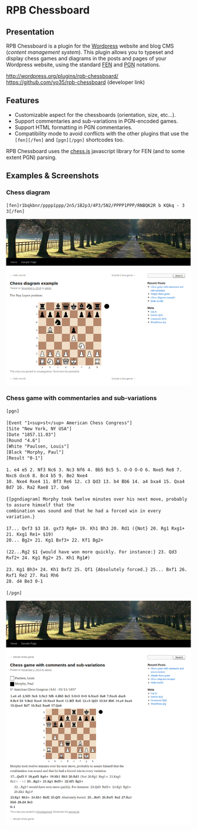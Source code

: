 RPB Chessboard
==============


Presentation
------------

RPB Chessboard is a plugin for the [Wordpress](http://wordpress.org/) website
and blog CMS (_content management system_).
This plugin allows you to typeset and display chess games and diagrams
in the posts and pages of your Wordpress website,
using the standard [FEN](http://en.wikipedia.org/wiki/Forsyth-Edwards_Notation)
and [PGN](http://en.wikipedia.org/wiki/Portable_Game_Notation) notations.

http://wordpress.org/plugins/rpb-chessboard/  
https://github.com/yo35/rpb-chessboard (developer link)



Features
--------

* Customizable aspect for the chessboards (orientation, size, etc...).
* Support commentaries and sub-variations in PGN-encoded games.
* Support HTML formatting in PGN commentaries.
* Compatibility mode to avoid conflicts with the other plugins that use
  the `[fen][/fen]` and `[pgn][/pgn]` shortcodes too.

RPB Chessboard uses the [chess.js](https://github.com/jhlywa/chess.js) javascript
library for FEN (and to some extent PGN) parsing.



Examples & Screenshots
----------------------

### Chess diagram ###

```
[fen]r1bqkbnr/pppp1ppp/2n5/1B2p3/4P3/5N2/PPPP1PPP/RNBQK2R b KQkq - 3 3[/fen]
```

<img alt="screenshot-3" src="screenshot-3.png" width="600" />


### Chess game with commentaries and sub-variations ###

```
[pgn]

[Event "1<sup>st</sup> American Chess Congress"]
[Site "New York, NY USA"]
[Date "1857.11.03"]
[Round "4.6"]
[White "Paulsen, Louis"]
[Black "Morphy, Paul"]
[Result "0-1"]

1. e4 e5 2. Nf3 Nc6 3. Nc3 Nf6 4. Bb5 Bc5 5. O-O O-O 6. Nxe5 Re8 7. Nxc6 dxc6 8. Bc4 b5 9. Be2 Nxe4
10. Nxe4 Rxe4 11. Bf3 Re6 12. c3 Qd3 13. b4 Bb6 14. a4 bxa4 15. Qxa4 Bd7 16. Ra2 Rae8 17. Qa6

{[pgndiagram] Morphy took twelve minutes over his next move, probably to assure himself that the
combination was sound and that he had a forced win in every variation.}

17... Qxf3 $3 18. gxf3 Rg6+ 19. Kh1 Bh3 20. Rd1 ({Not} 20. Rg1 Rxg1+ 21. Kxg1 Re1+ $19)
20... Bg2+ 21. Kg1 Bxf3+ 22. Kf1 Bg2+

(22...Rg2 $1 {would have won more quickly. For instance:} 23. Qd3 Rxf2+ 24. Kg1 Rg2+ 25. Kh1 Rg1#)

23. Kg1 Bh3+ 24. Kh1 Bxf2 25. Qf1 {Absolutely forced.} 25... Bxf1 26. Rxf1 Re2 27. Ra1 Rh6
28. d4 Be3 0-1

[/pgn]
```

<img alt="screenshot-6" src="screenshot-6.png" width="600" />
